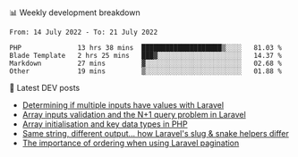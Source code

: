 📊 Weekly development breakdown
<!--START_SECTION:waka-->

```text
From: 14 July 2022 - To: 21 July 2022

PHP              13 hrs 38 mins  ████████████████████▒░░░░   81.03 %
Blade Template   2 hrs 25 mins   ███▓░░░░░░░░░░░░░░░░░░░░░   14.37 %
Markdown         27 mins         ▓░░░░░░░░░░░░░░░░░░░░░░░░   02.68 %
Other            19 mins         ▒░░░░░░░░░░░░░░░░░░░░░░░░   01.88 %
```

<!--END_SECTION:waka-->

📕 Latest DEV posts
<!-- BLOG-POST-LIST:START -->
- [Determining if multiple inputs have values with Laravel](https://dev.to/michaelvickersuk/determining-if-multiple-inputs-have-values-with-laravel-km6)
- [Array inputs validation and the N+1 query problem in Laravel](https://dev.to/michaelvickersuk/array-inputs-validation-and-the-n1-query-problem-in-laravel-2agb)
- [Array initialisation and key data types in PHP](https://dev.to/michaelvickersuk/array-initialisation-and-key-data-types-in-php-1e5b)
- [Same string, different output... how Laravel&#39;s slug &amp; snake helpers differ](https://dev.to/michaelvickersuk/same-string-different-output-how-laravels-slug-snake-helpers-differ-1ccj)
- [The importance of ordering when using Laravel pagination](https://dev.to/michaelvickersuk/the-importance-of-ordering-when-using-laravel-pagination-1e37)
<!-- BLOG-POST-LIST:END -->
